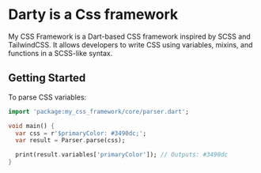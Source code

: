 # Darty is a Css framework

My CSS Framework is a Dart-based CSS framework inspired by SCSS and TailwindCSS. It allows developers to write CSS using variables, mixins, and functions in a SCSS-like syntax.

## Getting Started

To parse CSS variables:

```dart
import 'package:my_css_framework/core/parser.dart';

void main() {
  var css = r'$primaryColor: #3490dc;';
  var result = Parser.parse(css);

  print(result.variables['primaryColor']); // Outputs: #3490dc
}
